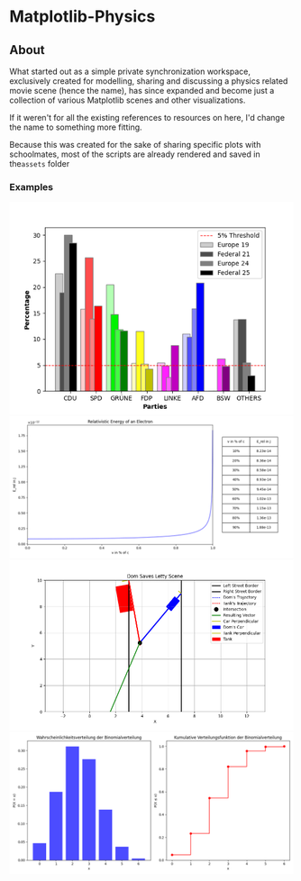 # Matplotlib-Physics

## About
What started out as a simple private synchronization workspace, exclusively created for modelling, sharing and discussing
a physics related movie scene (hence the name), has since expanded and become just a collection of various Matplotlib scenes
and other visualizations.

If it weren't for all the existing references to resources on here, I'd change the name to something more fitting.


Because this was created for the sake of sharing specific plots with schoolmates, most of the scripts are already rendered 
and saved in the`assets` folder

### Examples

![Election Results Germany](./assets/ElectionResults.png)
![Relativistic Energy](./assets/RelativisticEnergy.png)
![Dom Saves Letty Movie Scene](./assets/DsL-scene.png)
![Bionomial Distribution](./assets/BinomialDistribution.png)
